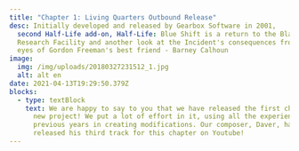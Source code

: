 ```yaml
---
title: "Chapter 1: Living Quarters Outbound Release"
desc: Initially developed and released by Gearbox Software in 2001,
  second Half-Life add-on, Half-Life: Blue Shift is a return to the Black Mesa
  Research Facility and another look at the Incident's consequences from the
  eyes of Gordon Freeman's best friend - Barney Calhoun
image:
  img: /img/uploads/20180327231512_1.jpg
  alt: alt en
date: 2021-04-13T19:29:50.379Z
blocks:
  - type: textBlock
    text: We are happy to say to you that we have released the first chapter of our
      new project! We put a lot of effort in it, using all the experience of
      previous years in creating modifications. Our composer, Daver, have
      released his third track for this chapter on Youtube!
---
```

